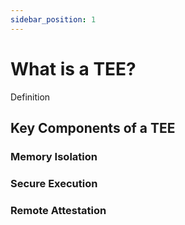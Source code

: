 ```yaml
---
sidebar_position: 1
---
```


# What is a TEE?

Definition

## Key Components of a TEE

### Memory Isolation

### Secure Execution

### Remote Attestation